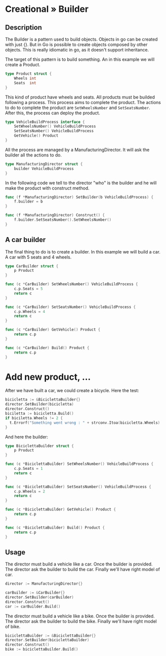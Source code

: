 # Creational » Builder

## Description

The Builder is a pattern used to build objects. Objects in go can be created with just {}. But in Go is possible to create objects composed by other objects. This is really idiomatic in go, as it doesn't support inheritance.

The target of this pattern is to build something. An in this example we will create a Product.

```go
type Product struct {
	Wheels int
	Seats  int
}
```

This kind of product have wheels and seats. All products must be builded following a process. This process aims to complete the product. The actions to do to complete the product are `SetWheelsNumber` and `SetSeatsNumber`. After this, the process can deploy the product.

```go
type VehicleBuildProcess interface {
	SetWheelsNumber() VehicleBuildProcess
	SetSeatsNumber() VehicleBuildProcess
	GetVehicle() Product
}
```

All the process are managed by a ManufacturingDirector. It will ask the builder all the actions to do.

```go
type ManufacturingDirector struct {
	builder VehicleBuildProcess
}
```

In the following code we tell to the director "who" is the builder and he will make the product with construct method.

```go
func (f *ManufacturingDirector) SetBuilder(b VehicleBuildProcess) {
	f.builder = b
}

func (f *ManufacturingDirector) Construct() {
	f.builder.SetSeatsNumber().SetWheelsNumber()
}
```

## A car builder

The final thing to do is to create a builder. In this example we will build a car. A car with 5 seats and 4 wheels.

```go
type CarBuilder struct {
	p Product
}

func (c *CarBuilder) SetWheelsNumber() VehicleBuildProcess {
	c.p.Seats = 5
	return c
}

func (c *CarBuilder) SetSeatsNumber() VehicleBuildProcess {
	c.p.Wheels = 4
	return c
}

func (c *CarBuilder) GetVehicle() Product {
	return c.p
}

func (c *CarBuilder) Build() Product {
	return c.p
}
```

# Add new product, …

After we have built a car, we could create a bicycle. Here the test:

```go
bicicletta := &BiciclettaBuilder{}
director.SetBuilder(bicicletta)
director.Construct()
biciletta := bicicletta.Build()
if biciletta.Wheels != 2 {
  t.Errorf("Something went wrong : " + strconv.Itoa(bicicletta.Wheels) + " wheels found")
}
```

And here the builder:

```go
type BiciclettaBuilder struct {
	p Product
}

func (c *BiciclettaBuilder) SetWheelsNumber() VehicleBuildProcess {
	c.p.Seats = 1
	return c
}

func (c *BiciclettaBuilder) SetSeatsNumber() VehicleBuildProcess {
	c.p.Wheels = 2
	return c
}

func (c *BiciclettaBuilder) GetVehicle() Product {
	return c.p
}

func (c *BiciclettaBuilder) Build() Product {
	return c.p
}
```

## Usage

The director must build a vehicle like a car. Once the builder is provided. The director ask the builder to build the car. Finally we'll have right model of car.

```go
director := ManufacturingDirector{}

carBuilder := &CarBuilder{}
director.SetBuilder(carBuilder)
director.Construct()
car := carBuilder.Build()
```

The director must build a vehicle like a bike. Once the builder is provided. The director ask the builder to build the bike. Finally we'll have right model of bike.

```go
biciclettaBuilder := &BiciclettaBuilder{}
director.SetBuilder(biciclettaBuilder)
director.Construct()
bike := biciclettaBuilder.Build()
```
